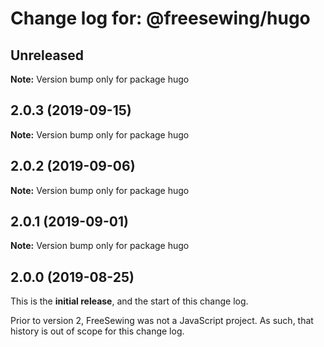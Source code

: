 # Change log for: @freesewing/hugo


## Unreleased

**Note:** Version bump only for package hugo


## 2.0.3 (2019-09-15)

**Note:** Version bump only for package hugo


## 2.0.2 (2019-09-06)

**Note:** Version bump only for package hugo


## 2.0.1 (2019-09-01)

**Note:** Version bump only for package hugo




## 2.0.0 (2019-08-25)

This is the **initial release**, and the start of this change log.

Prior to version 2, FreeSewing was not a JavaScript project.
As such, that history is out of scope for this change log.

